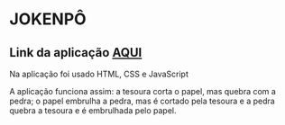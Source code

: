 <h1>JOKENPÔ</h1>
<h2>Link da aplicação <a  href="https://nobremariana.github.io/Jokenpo/">AQUI</a></h2>
<p> Na aplicação foi usado HTML, CSS e JavaScript</p>
<p> A aplicação funciona assim: a tesoura corta o papel, mas quebra com a pedra; o papel embrulha a pedra, mas é cortado pela tesoura e a pedra quebra a tesoura e é embrulhada pelo papel.</p>
